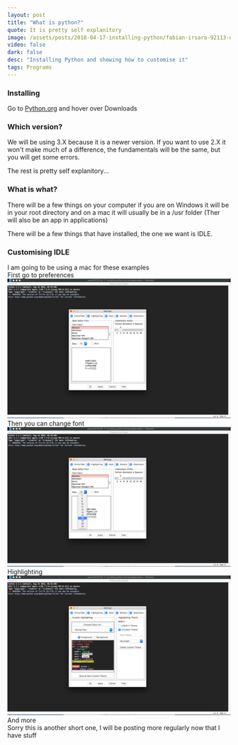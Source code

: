 ```yaml
---
layout: post
title: "What is python?"
quote: It is pretty self explanitory
image: /assets/posts/2018-04-17-installing-python/fabian-irsara-92113-unsplash.jpg
video: false
dark: false
desc: "Installing Python and showing how to customise it"
tags: Programs
---
```


### Installing
Go to <a href="https://python.org">Python.org</a> and hover over Downloads

### Which version?
We will be using 3.X because it is a newer version. If you want to use 2.X it won't make much of a difference, the fundamentals will be the same, but you will get some errors.



The rest is pretty self explanitory... 

### What is what?
There will be a few things on your computer if you are on Windows it will be in your root directory and on a mac it will usually be in a /usr folder (Ther will also be an app in applications)

There will be a few things that have installed, the one we want is IDLE.


### Customising IDLE

<div class="message2">I am going to be using a mac for these examples</div>
First go to preferences 
<img src="/assets/posts/2018-04-17-installing-python/screenshots/Screen%20Shot%202018-04-17%20at%205.48.15%20pm.png">
Then you can change font
<img src="/assets/posts/2018-04-17-installing-python/screenshots/Screen%20Shot%202018-04-17%20at%205.48.20%20pm.png">
Highlighting
<img src="/assets/posts/2018-04-17-installing-python/screenshots/Screen%20Shot%202018-04-17%20at%205.48.35%20pm.png">
And more


<div class="message">Sorry this is another short one, I will be posting more regularly now that I have stuff</div>


